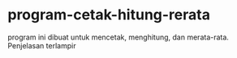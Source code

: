 # program-cetak-hitung-rerata
program ini dibuat untuk mencetak, menghitung, dan merata-rata. Penjelasan terlampir
